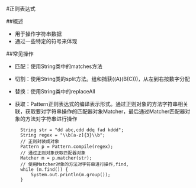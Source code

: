 #正则表达式

##概述

* 用于操作字符串数据
* 通过一些特定的符号来体现

##常见操作

* 匹配：使用String类中的matches方法
* 切割：使用String类的split方法。组和捕获((A)(B(C)))，从左到右按数字分配
* 替换：使用String类中的replaceAll
* 获取：Pattern正则表达式的编译表示形式。通过正则对象的方法字符串相关联，获取要对字符串操作的匹配器对象Matcher，最后通过Matcher匹配器对象的方法对字符串进行操作

		String str = "dd abc,cdd ddq fad kddd";
		String regex = "\\b[a-z]{3}\\b";
		// 正则封装成对象
		Pattern p = Pattern.compile(regex);
		// 通过正则对象获取匹配器对象
		Matcher m = p.matcher(str);
		// 使用Matcher对象的方法对字符串进行操作,find,
		while (m.find()) {
			System.out.println(m.group());
		}
		
		
		






